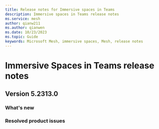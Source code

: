 ```yaml
---
title: Release notes for Immersive spaces in Teams
description: Immersive spaces in Teams release notes
ms.service: mesh
author: qianw211    
ms.author: qianwen
ms.date: 10/23/2023
ms.topic: Guide
keywords: Microsoft Mesh, immersive spaces, Mesh, release notes
---
```


# Immersive Spaces in Teams release notes

## Version 5.2313.0

### What's new

### Resolved product issues

